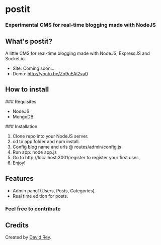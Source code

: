 # postit
### Experimental CMS for real-time blogging made with NodeJS

## What's postit?
A little CMS for real-time blogging made with NodeJS, ExpressJS and Socket.io.

+ Site: Coming soon...
+ Demo: http://youtu.be/Zo9uEAi2va0

## How to install

### Requisites

+ NodeJS
+ MongoDB

### Installation

1. Clone repo into your NodeJS server.
2. cd to app folder and npm install.
3. Config blog name and urls @ routes/admin/config.js
4. Run app: node app.js
5. Go to http://localhost:3001/register to register your first user.
6. Enjoy!

## Features

+ Admin panel (Users, Posts, Categories).
+ Real time edition for posts.

### Feel free to contribute

## Credits
Created by [David Rey](http://twitter.com/dreyacosta).